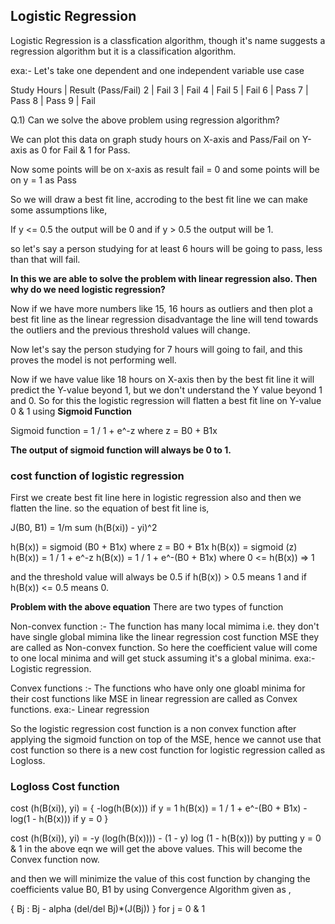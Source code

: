 ## Logistic Regression 

Logistic Regression is a classfication algorithm, though it's name suggests a regression algorithm but it is a classification algorithm.

exa:- 
Let's take one dependent and one independent variable use case

Study Hours    |    Result (Pass/Fail)
    2          |          Fail
    3          |          Fail 
    4          |          Fail
    5          |          Fail
    6          |          Pass
    7          |          Pass
    8          |          Pass
    9          |          Fail


Q.1) Can we solve the above problem using regression algorithm?

We can plot this data on graph study hours on X-axis and Pass/Fail on Y-axis as 0 for Fail & 1 for Pass.

Now some points will be on x-axis as result fail = 0 
and some points will be on y = 1 as Pass

So we will draw a best fit line, accroding to the best fit line we can make some assumptions like,

If y <= 0.5 the output will be 0
and if y > 0.5 the output will be 1.

so let's say a person studying for at least 6 hours will be going to pass, less than that will fail.

**In this we are able to solve the problem with linear regression also.
Then why do we need logistic regression?**

Now if we have more numbers like 15, 16 hours as outliers and then plot a best fit line
as the linear regression disadvantage the line will tend towards the outliers and the previous threshold values will change.

Now let's say the person studying for 7 hours will going to fail, and this proves the model is not performing well.

Now if we have value like 18 hours on X-axis then by the best fit line it will predict the Y-value beyond 1, but we don't understand the Y value beyond 1 and 0.
So for this the logistic regression will flatten a best fit line on Y-value 0 & 1 using **Sigmoid Function**

Sigmoid function = 1 / 1 + e^-z   where z = B0 + B1x

**The output of sigmoid function will always be 0 to 1.**

### **cost function of logistic regression**

First we create best fit line here in logistic regression also and then we flatten the line.
so the equation of best fit line is,

J(B0, B1) = 1/m sum (h(B(xi)) - yi)^2

h(B(x)) = sigmoid (B0 + B1x) where  z = B0 + B1x
h(B(x)) = sigmoid (z)
h(B(x)) = 1 / 1 + e^-z
h(B(x)) = 1 / 1 + e^-(B0 + B1x)   where  0 <= h(B(x)) => 1

and the threshold value will always be 0.5 if h(B(x)) > 0.5 means 1
and if h(B(x)) <= 0.5 means 0.


**Problem with the above equation**
There are two types of function 

Non-convex function :-
The function has many local mimima i.e. they don't have single global mimina like the linear regression cost function MSE they are called as Non-convex function.
So here the coefficient value will come to one local minima and will get stuck assuming it's a global minima.
exa:- Logistic regression.

Convex functions :- 
The functions who have only one gloabl minima for their cost functions like MSE in linear regression are called as Convex functions.
exa:- Linear regression


So the logistic regression cost function is a non convex function after applying the sigmoid function on top of the MSE, hence we cannot use that cost function so there is a new cost function for logistic regression called as Logloss.


### **Logloss Cost function**

cost (h(B(xi)), yi) = {
                        -log(h(B(x)))  if y = 1       h(B(x)) = 1 / 1 + e^-(B0 + B1x) 
                        -log(1 - h(B(x))) if y = 0
                        }

cost (h(B(xi)), yi) = -y (log(h(B(x)))) - (1 - y) log (1 - h(B(x)))
by putting y = 0 & 1 in the above eqn we will get the above values.
This will become the Convex function now.

and then we will minimize the value of this cost function by changing the coefficients value B0, B1 by using Convergence Algorithm given as ,

{
    Bj : Bj - alpha (del/del Bj)*(J(Bj))
}  for j = 0 & 1



